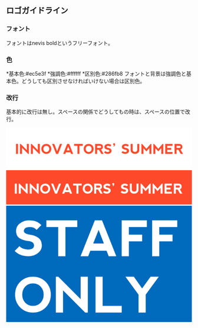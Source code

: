## ロゴガイドライン

### フォント
フォントはnevis boldというフリーフォント。

### 色
*基本色:#ec5e3f
*強調色:#ffffff
*区別色:#286fb8
フォントと背景は強調色と基本色。どうしても区別させなければいけない場合は区別色。

### 改行
基本的に改行は無し。スペースの関係でどうしてもの時は、スペースの位置で改行。


<img src="./assets/1.png">
<img src="./assets/2.png">
<img src="./assets/3.png">
